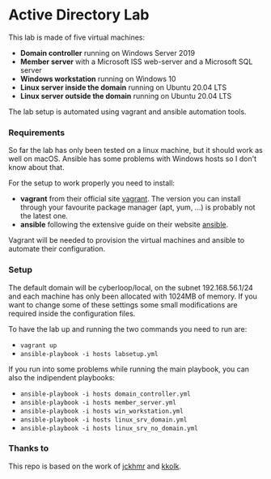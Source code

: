 # Active Directory Lab

This lab is made of five virtual machines:
- **Domain controller** running on Windows Server 2019
- **Member server** with a Microsoft ISS web-server and a Microsoft SQL server
- **Windows workstation** running on Windows 10
- **Linux server inside the domain** running on Ubuntu 20.04 LTS
- **Linux server outside the domain** running on Ubuntu 20.04 LTS

The lab setup is automated using vagrant and ansible automation tools.

### Requirements

So far the lab has only been tested on a linux machine, but it should work as well on macOS. Ansible has some problems with Windows hosts so I don't know about that.

For the setup to work properly you need to install:
- **vagrant** from their official site [vagrant](https://www.vagrantup.com/). The version you can install through your favourite package manager (apt, yum, ...) is probably not the latest one.
- **ansible** following the extensive guide on their website [ansible](https://docs.ansible.com/ansible/latest/installation_guide/intro_installation.html).

Vagrant will be needed to provision the virtual machines and ansible to automate their configuration.

### Setup

The default domain will be cyberloop/local, on the subnet 192.168.56.1/24 and each machine has only been allocated with 1024MB of memory. If you want to change some of these settings some small modifications are required inside the configuration files.

To have the lab up and running the two commands you need to run are:
- `vagrant up`
- `ansible-playbook -i hosts labsetup.yml`

If you run into some problems while running the main playbook, you can also the indipendent playbooks:
- `ansible-playbook -i hosts domain_controller.yml`
- `ansible-playbook -i hosts member_server.yml`
- `ansible-playbook -i hosts win_workstation.yml`
- `ansible-playbook -i hosts linux_srv_domain.yml`
- `ansible-playbook -i hosts linux_srv_no_domain.yml`


### Thanks to

This repo is based on the work of [jckhmr](https://github.com/jckhmr/adlab) and [kkolk](https://github.com/kkolk/mssql).
